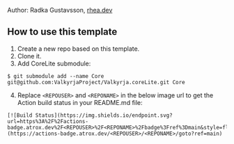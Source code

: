 Author: Radka Gustavsson, [rhea.dev](https://rhea.dev)

## How to use this template

1) Create a new repo based on this template.
2) Clone it.
3) Add CoreLite submodule:
```
$ git submodule add --name Core git@github.com:ValkyrjaProject/Valkyrja.coreLite.git Core
```
4) Replace `<REPOUSER>` and `<REPONAME>` in the below image url to get the Action build status in your README.md file:
```
[![Build Status](https://img.shields.io/endpoint.svg?url=https%3A%2F%2Factions-badge.atrox.dev%2F<REPOUSER>%2F<REPONAME>%2Fbadge%3Fref%3Dmain&style=flat)](https://actions-badge.atrox.dev/<REPOUSER>/<REPONAME>/goto?ref=main)
```

